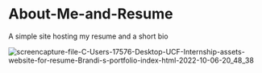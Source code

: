 # About-Me-and-Resume
A simple site hosting my resume and a short bio 

![screencapture-file-C-Users-17576-Desktop-UCF-Internship-assets-website-for-resume-Brandi-s-portfolio-index-html-2022-10-06-20_48_38](https://user-images.githubusercontent.com/78389456/194443416-82646d08-534b-4d29-8bb0-dcadbffa93f3.png)
